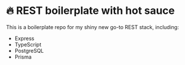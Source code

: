 # 🔥 REST boilerplate with hot sauce

This is a boilerplate repo for my shiny new go-to REST stack, including:

- Express
- TypeScript
- PostgreSQL
- Prisma
